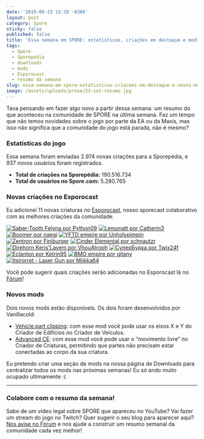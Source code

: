 ```yaml
---
date: '2019-09-23 13:28 -0300'
layout: post
category: Spore
sticky: false
published: false
title: 'Essa semana em SPORE: estatísticas, criações em destaque e mods'
tags:
  - Spore
  - Sporepédia
  - downloads
  - mods
  - Esporocast
  - resumo da semana
slug: essa-semana-em-spore-estatisticas-criacoes-em-destaque-e-novos-mods
image: /assets/uploads/prose/23-set-resumo.jpg
---
```

Tava pensando em fazer algo novo a partir dessa semana: um resumo do que aconteceu na comunidade de SPORE na última semana. Faz um tempo que não temos novidades sobre o jogo por parte da EA ou da Maxis, mas isso não significa que a comunidade do jogo está parada, não é mesmo?

### Estatísticas do jogo

Essa semana foram enviadas 2.974 novas criações para a Sporepédia, e 937 novos usuários foram registrados.

- **Total de criações na Sporepédia:** 190.516.734
- **Total de usuários no Spore.com:** 5.280.765

### Novas criações no Esporocast

Eu adicionei 11 novas criaturas no [Esporocast](http://www.spore.com/sporepedia#qry=ssc-501057576550), nosso sporecast colaborativo com as melhores criações da comunidade.

[![Saber-Tooth Felyna por Python09](http://static.spore.com/static/thumb/501/074/000/501074000708.png)](http://www.spore.com/sporepedia#qry=sast-501074000708%3Assc-501057576550) [![Lemonatt por Catherin3](http://static.spore.com/static/thumb/501/073/999/501073999261.png)](http://www.spore.com/sporepedia#qry=sast-501073999261%3Assc-501057576550) [![Boomer por naegi](http://static.spore.com/static/thumb/501/073/998/501073998756.png)](http://www.spore.com/sporepedia#qry=sast-501073998756%3Assc-501057576550) [![YFTD empire por Unholypimpin](http://static.spore.com/static/thumb/501/073/998/501073998788.png)](http://www.spore.com/sporepedia#qry=sast-501073998788%3Assc-501057576550) [![Zentron por Finiburger](http://static.spore.com/static/thumb/501/073/998/501073998276.png)](http://www.spore.com/sporepedia#qry=sast-501073998276%3Assc-501057576550) [![Cinder Elemental por schnautzr](http://static.spore.com/static/thumb/501/073/997/501073997567.png)](http://www.spore.com/sporepedia#qry=sast-501073997567%3Assc-501057576550) [![Direhorn Keris'Lavem por VhouAtroph](http://static.spore.com/static/thumb/501/073/997/501073997240.png)](http://www.spore.com/sporepedia#qry=sast-501073997240%3Assc-501057576550)
[![СуперБудка por Twix24f](http://static.spore.com/static/thumb/501/074/094/501074094676.png)](http://www.spore.com/sporepedia#qry=sast-501074094676%3Assc-501057576550)
[![Eclanton por Ketrin95](http://static.spore.com/static/thumb/501/074/094/501074094883.png)](http://www.spore.com/sporepedia#qry=sast-501074094883%3Assc-501057576550)
[![BMO empire por gitany](http://static.spore.com/static/thumb/501/074/095/501074095359.png)](http://www.spore.com/sporepedia#qry=sast-501074095359%3Assc-501057576550)
[![Itsirorret - Laser Gun por Miikka64](http://static.spore.com/static/thumb/501/074/093/501074093840.png)](http://www.spore.com/sporepedia#qry=sast-501074093840%3Assc-501057576550)

Você pode sugerir quais criações serão adicionadas no Esporocast lá no [Fórum](https://forum.esporo.net/d/18-conheca-o-esporocast)!

### Novos mods

Dois novos mods estão disponíveis. Os dois foram desenvolvidos por Vanillacold:

- [Vehicle part clipping](http://davoonline.com/phpBB3/viewtopic.php?f=117&t=9397&p=36797#p36797): com esse mod você pode usar os eixos X e Y do Criador de Edifícios no Criador de Veículos.
- [Advanced CE](http://davoonline.com/phpBB3/viewtopic.php?f=117&t=9400): com esse mod você pode usar o “movimento livre” no Criador de Criaturas, permitindo que partes não precisam estar conectadas ao corpo da sua criatura.

Eu pretendo criar uma seção de mods na nossa página de Downloads para centralizar todos os mods nas próximas semanas! Eu só ando muito ocupado ultimamente :(

***

### Colabore com o resumo da semana!

Sabe de um vídeo legal sobre SPORE que apareceu no YouTube? Vai fazer um stream do jogo no Twitch? Quer sugerir o seu blog para aparecer aqui? [Nos avise no Fórum](https://forum.esporo.net/) e nos ajude a construir um resumo semanal da comunidade cada vez melhor!